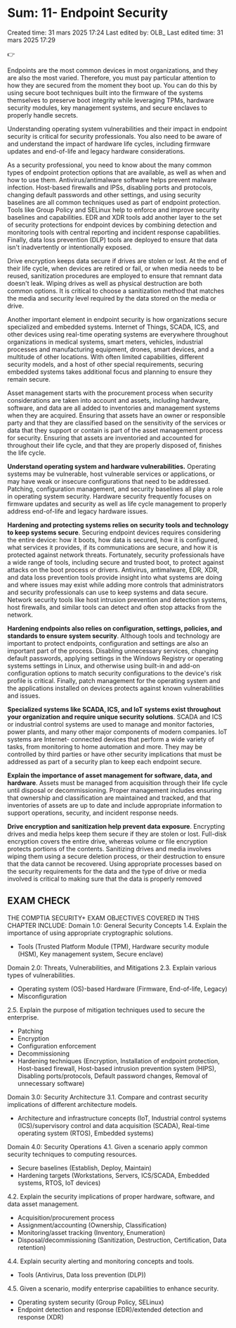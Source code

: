 # Sum: 11- Endpoint Security

Created time: 31 mars 2025 17:24
Last edited by: OLB_
Last edited time: 31 mars 2025 17:29

<aside>
👉

Endpoints are the most common devices in most organizations, and
they are also the most varied. Therefore, you must pay particular
attention to how they are secured from the moment they boot up. You
can do this by using secure boot techniques built into the firmware of
the systems themselves to preserve boot integrity while leveraging
TPMs, hardware security modules, key management systems, and
secure enclaves to properly handle secrets.

Understanding operating system vulnerabilities and their impact in
endpoint security is critical for security professionals. You also need to
be aware of and understand the impact of hardware life cycles,
including firmware updates and end-of-life and legacy hardware
considerations.

As a security professional, you need to know about the many common
types of endpoint protection options that are available, as well as when
and how to use them. Antivirus/antimalware software helps prevent
malware infection. Host-based firewalls and IPSs, disabling ports and
protocols, changing default passwords and other settings, and using
security baselines are all common techniques used as part of endpoint
protection. Tools like Group Policy and SELinux help to enforce and
improve security baselines and capabilities. EDR and XDR tools add
another layer to the set of security protections for endpoint devices by
combining detection and monitoring tools with central reporting and
incident response capabilities. Finally, data loss prevention (DLP)
tools are deployed to ensure that data isn't inadvertently or
intentionally exposed.

Drive encryption keeps data secure if drives are stolen or lost. At the
end of their life cycle, when devices are retired or fail, or when media
needs to be reused, sanitization procedures are employed to ensure
that remnant data doesn't leak. Wiping drives as well as physical
destruction are both common options. It is critical to choose a
sanitization method that matches the media and security level
required by the data stored on the media or drive.

Another important element in endpoint security is how organizations
secure specialized and embedded systems. Internet of Things, SCADA,
ICS, and other devices using real-time operating systems are
everywhere throughout organizations in medical systems, smart
meters, vehicles, industrial processes and manufacturing equipment,
drones, smart devices, and a multitude of other locations. With often
limited capabilities, different security models, and a host of other
special requirements, securing embedded systems takes additional
focus and planning to ensure they remain secure.

Asset management starts with the procurement process when security
considerations are taken into account and assets, including hardware,
software, and data are all added to inventories and management
systems when they are acquired. Ensuring that assets have an owner
or responsible party and that they are classified based on the
sensitivity of the services or data that they support or contain is part of
the asset management process for security. Ensuring that assets are
inventoried and accounted for throughout their life cycle, and that
they are properly disposed of, finishes the life cycle.

**Understand operating system and hardware vulnerabilities.**
Operating systems may be vulnerable, host vulnerable services or
applications, or may have weak or insecure configurations that need to
be addressed. Patching, configuration management, and security
baselines all play a role in operating system security. Hardware
security frequently focuses on firmware updates and security as well as
life cycle management to properly address end-of-life and legacy
hardware issues.

**Hardening and protecting systems relies on security tools
and technology to keep systems secure**. Securing endpoint
devices requires considering the entire device: how it boots, how data
is secured, how it is configured, what services it provides, if its
communications are secure, and how it is protected against network
threats. Fortunately, security professionals have a wide range of tools,
including secure and trusted boot, to protect against attacks on the
boot process or drivers. Antivirus, antimalware, EDR, XDR, and data
loss prevention tools provide insight into what systems are doing and
where issues may exist while adding more controls that administrators
and security professionals can use to keep systems and data secure.
Network security tools like host intrusion prevention and detection
systems, host firewalls, and similar tools can detect and often stop
attacks from the network.

**Hardening endpoints also relies on configuration, settings,
policies, and standards to ensure system security**. Although
tools and technology are important to protect endpoints, configuration
and settings are also an important part of the process. Disabling
unnecessary services, changing default passwords, applying settings in
the Windows Registry or operating systems settings in Linux, and
otherwise using built-in and add-on configuration options to match
security configurations to the device's risk profile is critical. Finally,
patch management for the operating system and the applications
installed on devices protects against known vulnerabilities and issues.

**Specialized systems like SCADA, ICS, and IoT systems exist
throughout your organization and require unique security
solutions**. SCADA and ICS or industrial control systems are used to
manage and monitor factories, power plants, and many other major
components of modern companies. IoT systems are Internet-
connected devices that perform a wide variety of tasks, from
monitoring to home automation and more. They may be controlled by
third parties or have other security implications that must be
addressed as part of a security plan to keep each endpoint secure.

**Explain the importance of asset management for software,
data, and hardware**. Assets must be managed from acquisition
through their life cycle until disposal or decommissioning. Proper
management includes ensuring that ownership and classification are
maintained and tracked, and that inventories of assets are up to date
and include appropriate information to support operations, security,
and incident response needs.

**Drive encryption and sanitization help prevent data
exposure**. Encrypting drives and media helps keep them secure if
they are stolen or lost. Full-disk encryption covers the entire drive,
whereas volume or file encryption protects portions of the contents.
Sanitizing drives and media involves wiping them using a secure
deletion process, or their destruction to ensure that the data cannot be
recovered. Using appropriate processes based on the security
requirements for the data and the type of drive or media involved is
critical to making sure that the data is properly removed

</aside>

## EXAM CHECK

THE COMPTIA SECURITY+ EXAM OBJECTIVES
COVERED IN THIS CHAPTER INCLUDE:
Domain 1.0: General Security Concepts
1.4. Explain the importance of using appropriate
cryptographic solutions.

- Tools (Trusted Platform Module (TPM), Hardware
security module (HSM), Key management system,
Secure enclave)

Domain 2.0: Threats, Vulnerabilities, and Mitigations
2.3. Explain various types of vulnerabilities.

- Operating system (OS)-based
Hardware (Firmware, End-of-life, Legacy)
- Misconfiguration

2.5. Explain the purpose of mitigation techniques used to
secure the enterprise.

- Patching
- Encryption
- Configuration enforcement
- Decommissioning
- Hardening techniques (Encryption, Installation of
endpoint protection, Host-based firewall, Host-based
intrusion prevention system (HIPS), Disabling
ports/protocols, Default password changes, Removal of
unnecessary software)

Domain 3.0: Security Architecture
3.1. Compare and contrast security implications of
different architecture models.

- Architecture and infrastructure concepts (IoT,
Industrial control systems (ICS)/supervisory control
and data acquisition (SCADA), Real-time operating
system (RTOS), Embedded systems)

Domain 4.0: Security Operations
4.1. Given a scenario apply common security techniques to
computing resources.

- Secure baselines (Establish, Deploy, Maintain)
- Hardening targets (Workstations, Servers, ICS/SCADA,
Embedded systems, RTOS, IoT devices)

4.2. Explain the security implications of proper hardware,
software, and data asset management.

- Acquisition/procurement process
- Assignment/accounting (Ownership, Classification)
- Monitoring/asset tracking (Inventory, Enumeration)
- Disposal/decommissioning (Sanitization, Destruction,
Certification, Data retention)

4.4. Explain security alerting and monitoring concepts and
tools.

- Tools (Antivirus, Data loss prevention (DLP))

4.5. Given a scenario, modify enterprise capabilities to
enhance security.

- Operating system security (Group Policy, SELinux)
- Endpoint detection and response (EDR)/extended
detection and response (XDR)